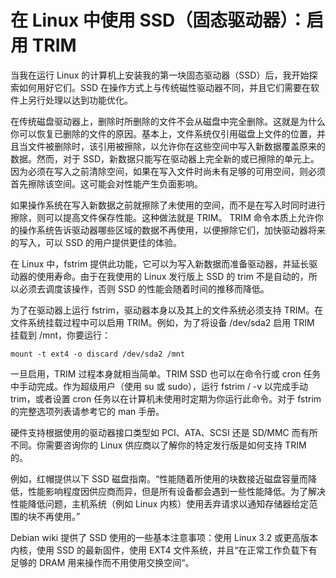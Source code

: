 # 在 Linux 中使用 SSD（固态驱动器）：启用 TRIM


当我在运行 Linux 的计算机上安装我的第一块固态驱动器（SSD）后，我开始探索如何用好它们。SSD 在操作方式上与传统磁性驱动器不同，并且它们需要在软件上另行处理以达到功能优化。

在传统磁盘驱动器上，删除时所删除的文件不会从磁盘中完全删除。这就是为什么你可以恢复已删除的文件的原因。基本上，文件系统仅引用磁盘上文件的位置，并且当文件被删除时，该引用被擦除，以允许你在这些空间中写入新数据覆盖原来的数据。然而，对于 SSD，新数据只能写在驱动器上完全新的或已擦除的单元上。因为必须在写入之前清除空间，如果在写入文件时尚未有足够的可用空间，则必须首先擦除该空间。这可能会对性能产生负面影响。

如果操作系统在写入新数据之前就擦除了未使用的空间，而不是在写入时同时进行擦除，则可以提高文件保存性能。这种做法就是 TRIM。 TRIM 命令本质上允许你的操作系统告诉驱动器哪些区域的数据不再使用，以便擦除它们，加快驱动器将来的写入，可以 SSD 的用户提供更佳的体验。

在 Linux 中，fstrim 提供此功能，它可以为写入新数据而准备驱动器，并延长驱动器的使用寿命。由于在我使用的 Linux 发行版上 SSD 的 trim 不是自动的，所以必须去调度该操作，否则 SSD 的性能会随着时间的推移而降低。

为了在驱动器上运行 fstrim，驱动器本身以及其上的文件系统必须支持 TRIM。在文件系统挂载过程中可以启用 TRIM。例如，为了将设备 /dev/sda2 启用 TRIM 挂载到 /mnt，你要运行：

    mount -t ext4 -o discard /dev/sda2 /mnt

一旦启用，TRIM 过程本身就相当简单。TRIM SSD 也可以在命令行或 cron 任务中手动完成。作为超级用户（使用 su 或 sudo），运行 fstrim / -v 以完成手动 trim，或者设置 cron 任务以在计算机未使用时定期为你运行此命令。对于 fstrim 的完整选项列表请参考它的 man 手册。

硬件支持根据使用的驱动器接口类型如 PCI、ATA、SCSI 还是 SD/MMC 而有所不同。你需要咨询你的 Linux 供应商以了解你的特定发行版是如何支持 TRIM 的。

例如，红帽提供以下 SSD 磁盘指南。“性能随着所使用的块数接近磁盘容量而降低，性能影响程度因供应商而异，但是所有设备都会遇到一些性能降低。为了解决性能降低问题，主机系统（例如 Linux 内核）使用丢弃请求以通知存储器给定范围的块不再使用。”

Debian wiki 提供了 SSD 使用的一些基本注意事项：使用 Linux 3.2 或更高版本内核，使用 SSD 的最新固件，使用 EXT4 文件系统，并且“在正常工作负载下有足够的 DRAM 用来操作而不用使用交换空间“。
